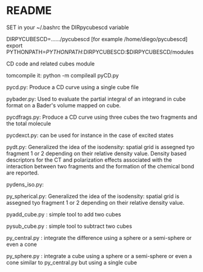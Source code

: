 # README #

SET in your ~/.bashrc the DIRpycubescd variable 
 
  DIRPYCUBESCD=....../pycubescd [for example /home/diego/pycubescd]
  export PYTHONPATH=$PYTHONPATH:$DIRPYCUBESCD:$DIRPYCUBESCD/modules


CD code and related cubes module

tomcompile it: python -m compileall pyCD.py 

pycd.py: Produce a CD curve using a single cube file

pybader.py: Used to evaluate the partial integral of an 
            integrand in cube format on a Bader's volume mapped 
            on cube.

pycdfrags.py: Produce a CD curve using three cubes the two fragments 
              and the total molecule

pycdexct.py: can be used for instance in the case of excited states 


pydt.py: Generalized the idea of the isodensity: spatial grid is assegned tyo fragment 1 or 2 
         depending on their relative density value. Density based descriptors for the CT and 
         polarization effects associated with the interaction between two fragments and the formation
         of the chemical bond are reported.

pydens_iso.py: 

py_spherical.py: Generalized the idea of the isodensity: spatial grid is assegned tyo 
                 fragment 1 or 2  depending on their relative density value. 

pyadd_cube.py : simple tool to add two cubes

pysub_cube.py : simple tool to subtract two cubes

py_central.py : integrate the difference using a sphere or a semi-sphere or even a 
                cone 

py_sphere.py : integrate a cube using a sphere or a semi-sphere or even a cone 
               similar to py_central.py but using a single cube 
